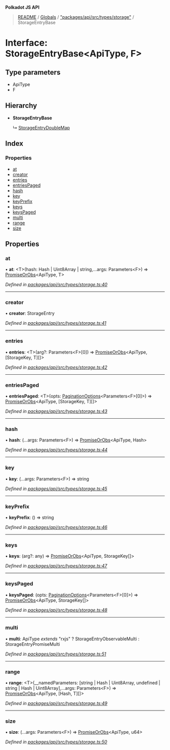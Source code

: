 **Polkadot JS API**

> [README](../README.md) / [Globals](../globals.md) / ["packages/api/src/types/storage"](../modules/_packages_api_src_types_storage_.md) / StorageEntryBase

# Interface: StorageEntryBase\<**ApiType, F**>

## Type parameters

* ApiType
* F

## Hierarchy

* **StorageEntryBase**

  ↳ [StorageEntryDoubleMap](_packages_api_src_types_storage_.storageentrydoublemap.md)

## Index

### Properties

* [at](_packages_api_src_types_storage_.storageentrybase.md#at)
* [creator](_packages_api_src_types_storage_.storageentrybase.md#creator)
* [entries](_packages_api_src_types_storage_.storageentrybase.md#entries)
* [entriesPaged](_packages_api_src_types_storage_.storageentrybase.md#entriespaged)
* [hash](_packages_api_src_types_storage_.storageentrybase.md#hash)
* [key](_packages_api_src_types_storage_.storageentrybase.md#key)
* [keyPrefix](_packages_api_src_types_storage_.storageentrybase.md#keyprefix)
* [keys](_packages_api_src_types_storage_.storageentrybase.md#keys)
* [keysPaged](_packages_api_src_types_storage_.storageentrybase.md#keyspaged)
* [multi](_packages_api_src_types_storage_.storageentrybase.md#multi)
* [range](_packages_api_src_types_storage_.storageentrybase.md#range)
* [size](_packages_api_src_types_storage_.storageentrybase.md#size)

## Properties

### at

•  **at**: \<T>(hash: Hash \| Uint8Array \| string,...args: Parameters\<F>) => [PromiseOrObs](../modules/_packages_api_src_types_base_.md#promiseorobs)\<ApiType, T>

*Defined in [packages/api/src/types/storage.ts:40](https://github.com/polkadot-js/api/blob/19d6165bd/packages/api/src/types/storage.ts#L40)*

___

### creator

•  **creator**: StorageEntry

*Defined in [packages/api/src/types/storage.ts:41](https://github.com/polkadot-js/api/blob/19d6165bd/packages/api/src/types/storage.ts#L41)*

___

### entries

•  **entries**: \<T>(arg?: Parameters\<F>[0]) => [PromiseOrObs](../modules/_packages_api_src_types_base_.md#promiseorobs)\<ApiType, [StorageKey, T][]>

*Defined in [packages/api/src/types/storage.ts:42](https://github.com/polkadot-js/api/blob/19d6165bd/packages/api/src/types/storage.ts#L42)*

___

### entriesPaged

•  **entriesPaged**: \<T>(opts: [PaginationOptions](_packages_api_src_types_base_.paginationoptions.md)\<Parameters\<F>[0]>) => [PromiseOrObs](../modules/_packages_api_src_types_base_.md#promiseorobs)\<ApiType, [StorageKey, T][]>

*Defined in [packages/api/src/types/storage.ts:43](https://github.com/polkadot-js/api/blob/19d6165bd/packages/api/src/types/storage.ts#L43)*

___

### hash

•  **hash**: (...args: Parameters\<F>) => [PromiseOrObs](../modules/_packages_api_src_types_base_.md#promiseorobs)\<ApiType, Hash>

*Defined in [packages/api/src/types/storage.ts:44](https://github.com/polkadot-js/api/blob/19d6165bd/packages/api/src/types/storage.ts#L44)*

___

### key

•  **key**: (...args: Parameters\<F>) => string

*Defined in [packages/api/src/types/storage.ts:45](https://github.com/polkadot-js/api/blob/19d6165bd/packages/api/src/types/storage.ts#L45)*

___

### keyPrefix

•  **keyPrefix**: () => string

*Defined in [packages/api/src/types/storage.ts:46](https://github.com/polkadot-js/api/blob/19d6165bd/packages/api/src/types/storage.ts#L46)*

___

### keys

•  **keys**: (arg?: any) => [PromiseOrObs](../modules/_packages_api_src_types_base_.md#promiseorobs)\<ApiType, StorageKey[]>

*Defined in [packages/api/src/types/storage.ts:47](https://github.com/polkadot-js/api/blob/19d6165bd/packages/api/src/types/storage.ts#L47)*

___

### keysPaged

•  **keysPaged**: (opts: [PaginationOptions](_packages_api_src_types_base_.paginationoptions.md)\<Parameters\<F>[0]>) => [PromiseOrObs](../modules/_packages_api_src_types_base_.md#promiseorobs)\<ApiType, StorageKey[]>

*Defined in [packages/api/src/types/storage.ts:48](https://github.com/polkadot-js/api/blob/19d6165bd/packages/api/src/types/storage.ts#L48)*

___

### multi

•  **multi**: ApiType *extends* \"rxjs\" ? StorageEntryObservableMulti : StorageEntryPromiseMulti

*Defined in [packages/api/src/types/storage.ts:51](https://github.com/polkadot-js/api/blob/19d6165bd/packages/api/src/types/storage.ts#L51)*

___

### range

•  **range**: \<T>(__namedParameters: [string \| Hash \| Uint8Array, undefined \| string \| Hash \| Uint8Array],...args: Parameters\<F>) => [PromiseOrObs](../modules/_packages_api_src_types_base_.md#promiseorobs)\<ApiType, [Hash, T][]>

*Defined in [packages/api/src/types/storage.ts:49](https://github.com/polkadot-js/api/blob/19d6165bd/packages/api/src/types/storage.ts#L49)*

___

### size

•  **size**: (...args: Parameters\<F>) => [PromiseOrObs](../modules/_packages_api_src_types_base_.md#promiseorobs)\<ApiType, u64>

*Defined in [packages/api/src/types/storage.ts:50](https://github.com/polkadot-js/api/blob/19d6165bd/packages/api/src/types/storage.ts#L50)*
